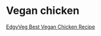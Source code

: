 # Vegan chicken

[EdgyVeg Best Vegan Chicken Recipe](https://www.theedgyveg.com/2020/08/04/vegan-chicken/)
